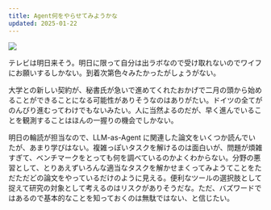 ```yaml
---
title: Agent何をやらせてみようかな
updated: 2025-01-22
---
```

![](https://i.imgur.com/5rTXEeA.jpeg)


テレビは明日来そう。明日に限って自分は出ラボなので受け取れないのでワイフにお願いするしかない。到着次第色々みたかったがしょうがない。

大学との新しい契約が、秘書氏が急いで進めてくれたおかげで二月の頭から始めることができることになる可能性がありそうなのはありがたい。ドイツの全てがのんびり進むってわけでもないみたい。人に当然よるのだが、早く進んでいることを観測することはほんの一握りの機会でしかない。

明日の輪読が担当なので、LLM-as-Agent に関連した論文をいくつか読んでいたが、あまり学びはない。複雑っぽいタスクを解けるのは面白いが、問題が煩雑すぎて、ベンチマークをとっても何を調べているのかよくわからない。分野の悪習として、とりあえずいろんな適当なタスクを解かせまくってみようてことをただただどの論文をやっているだけのように見える。便利なツールの選択肢として捉えて研究の対象として考えるのはリスクがありそうだな。ただ、バズワードではあるので基本的なことを知っておくのは無駄ではない、と信じたい。